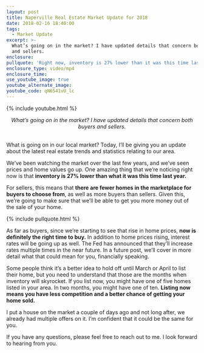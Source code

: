 ```yaml
---
layout: post
title: Naperville Real Estate Market Update for 2018
date: 2018-02-16 18:40:00
tags:
  - Market Update
excerpt: >-
  What’s going on in the market? I have updated details that concern both buyers
  and sellers.
enclosure:
pullquote: 'Right now, inventory is 27% lower than it was this time last year.'
enclosure_type: video/mp4
enclosure_time:
use_youtube_image: true
youtube_alternate_image:
youtube_code: qN6541vU_lc
---
```


{% include youtube.html %}

<center><em>What&rsquo;s going on in the market? I have updated details that concern both buyers and sellers.</em></center>

<center>&nbsp;</center>

What is going on in our local market? Today, I’ll be giving you an update about the latest real estate trends and statistics relating to our area.

We’ve been watching the market over the last few years, and we’ve seen prices and home values go up. One amazing thing that we’re noticing right now is that **inventory is 27% lower than what it was this time last year.**

For sellers, this means that **there are fewer homes in the marketplace for buyers to choose from**, as well as more buyers than sellers. Given this, we’re going to make sure that we’ll be able to get you more money out of the sale of your home.

{% include pullquote.html %}

As far as buyers, since we’re starting to see that rise in home prices, **now is definitely the right time to buy.** In addition to home prices rising, interest rates will be going up as well. The Fed has announced that they’ll increase rates multiple times in the near future. In a future post, we’ll cover in more detail what that could mean for you, financially speaking.

Some people think it’s a better idea to hold off until March or April to list their home, but you need to understand that those are the months when inventory will skyrocket. If you list now, you might have one of five homes listed in your area. In two months, you might have one of ten. **Listing now means you have less competition and a better chance of getting your home sold.**

I put a house on the market a couple of days ago and not long after, we already had multiple offers on it. I’m confident that it could be the same for you.

If you have any questions, please feel free to reach out to me. I look forward to hearing from you.<br>